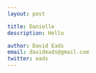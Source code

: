 ```yaml
---
layout: post

title: Danielle
description: Hello

author: David Eads
email: davideads@gmail.com
twitter: eads
---
```

